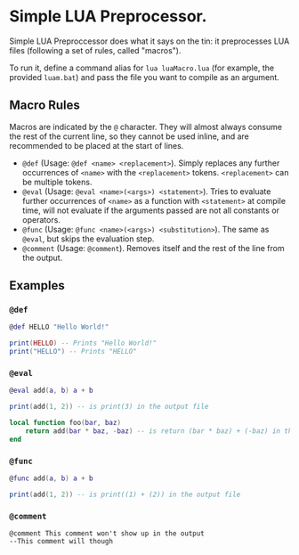 # Simple LUA Preprocessor.

Simple LUA Preproccessor does what it says on the tin: it preprocesses LUA files (following a set of rules, called "macros").

To run it, define a command alias for `lua luaMacro.lua` (for example, the provided `luam.bat`) and pass the file you want to compile as an argument.

## Macro Rules

Macros are indicated by the `@` character. They will almost always consume the rest of the current line, so they cannot be used inline, and are recommended to be placed at the start of lines.

* `@def` (Usage: `@def <name> <replacement>`). Simply replaces any further occurrences of `<name>` with the `<replacement>` tokens. `<replacement>` can be multiple tokens.
* `@eval` (Usage: `@eval <name>(<args>) <statement>`). Tries to evaluate further occurrences of `<name>` as a function with `<statement>` at compile time, will not evaluate if the arguments passed are not all constants or operators.
* `@func` (Usage: `@func <name>(<args>) <substitution>`). The same as `@eval`, but skips the evaluation step.
* `@comment` (Usage: `@comment`). Removes itself and the rest of the line from the output.


## Examples

### `@def`

```lua
@def HELLO "Hello World!"

print(HELLO) -- Prints "Hello World!"
print("HELLO") -- Prints "HELLO"
```

### `@eval`

```lua
@eval add(a, b) a + b

print(add(1, 2)) -- is print(3) in the output file

local function foo(bar, baz)
    return add(bar * baz, -baz) -- is return (bar * baz) + (-baz) in the output
end
```

### `@func`

```lua
@func add(a, b) a + b

print(add(1, 2)) -- is print((1) + (2)) in the output file

```

### `@comment`

```
@comment This comment won't show up in the output
--This comment will though
```

